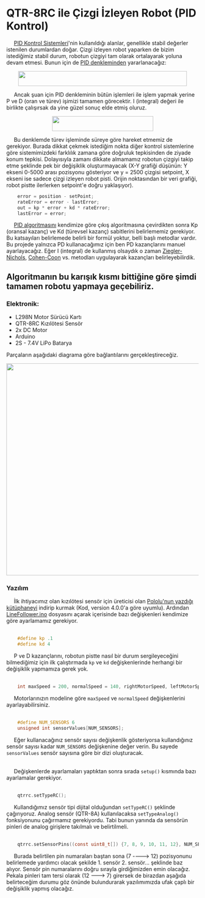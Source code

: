 # QTR-8RC ile Çizgi İzleyen Robot (PID Kontrol)

&nbsp;&nbsp;&nbsp;&nbsp; [PID Kontrol Sistemleri](https://en.wikipedia.org/wiki/PID_controller)'nin kullanıldığı alanlar, genellikle stabil değerler istenilen durumlardan doğar. Çizgi izleyen robot yaparken de bizim istediğimiz stabil durum, robotun çizgiyi tam olarak ortalayarak yoluna devam etmesi. Bunun için de [PID denkleminden](https://en.wikipedia.org/wiki/PID_controller#Mathematical_form) yararlanacağız:

<p align="center"><img src="https://raw.githubusercontent.com/MuhammedSGonul/Arduino-Projects/main/QTRSensor/PIDEquation.png" height="39" width="442"></p>

&nbsp;&nbsp;&nbsp;&nbsp; Ancak şuan için PID denkleminin bütün işlemleri ile işlem yapmak yerine P ve D (oran ve türev) işimizi tamamen görecektir. I (integral) değeri ile birlikte çalışırsak da yine güzel sonuç elde etmiş oluruz. 

<p align="center"><img src="https://raw.githubusercontent.com/MuhammedSGonul/Arduino-Projects/main/QTRSensor/PDEquation.png" height="39" width="265"></p>

&nbsp;&nbsp;&nbsp;&nbsp; Bu denklemde türev işleminde süreye göre hareket etmemiz de gerekiyor. Burada dikkat çekmek istediğim nokta diğer kontrol sistemlerine göre sistemimizdeki farklılık zamana göre doğruluk tepkisinden de ziyade konum tepkisi. Dolayısıyla zamanı dikkate almamamız robotun çizgiyi takip etme şeklinde pek bir değişiklik oluşturmayacak (X-Y grafiği düşünün: Y ekseni 0-5000 arası pozisyonu gösteriyor ve y = 2500 çizgisi setpoint, X ekseni ise sadece çizgi izleyen robot pisti. Orijin noktasından bir veri grafiği, robot pistte ilerlerken setpoint'e doğru yaklaşıyor).

```python
    error = position - setPoint;  
    rateError = error - lastError;
    out = kp * error + kd * rateError;
    lastError = error;
```

&nbsp;&nbsp;&nbsp;&nbsp; [PID algoritmasını](https://en.wikipedia.org/wiki/PID_controller#Pseudocode) kendimize göre çıkış algoritmasına çevirdikten sonra Kp (oransal kazanç) ve Kd (türevsel kazanç) sabitlerini belirlememiz gerekiyor. Bu katsayıları belirlemede belirli bir formül yoktur, belli başlı metodlar vardır. Bu projede yalnızca PD kullanacağımız için ben PD kazançlarını manuel ayarlayacağız. Eğer I (integral) de kullanmış olsaydık o zaman [Ziegler-Nichols](https://en.wikipedia.org/wiki/Ziegler–Nichols_method), [Cohen-Coon](https://en.wikipedia.org/wiki/PID_controller#Cohen–Coon_parameters) vs. metodları uygulayarak kazançları belirleyebilirdik.

## Algoritmanın bu karışık kısmı bittiğine göre şimdi tamamen robotu yapmaya geçebiliriz.

### Elektronik: 
* L298N Motor Sürücü Kartı
* QTR-8RC Kızılötesi Sensör
* 2x DC Motor
* Arduino
* 2S - 7.4V LiPo Batarya

Parçaların aşağıdaki diagrama göre bağlantılarını gerçekleştireceğiz.
<p align="center"><img src="https://raw.githubusercontent.com/MuhammedSGonul/Arduino-Projects/main/QTRSensor/Diagram.png" height= "555" width= "768"></p>

### Yazılım
&nbsp;&nbsp;&nbsp;&nbsp; İlk ihtiyacımız olan kızılötesi sensör için üreticisi olan [Pololu'nun yazdığı kütüphaneyi](https://github.com/pololu/qtr-sensors-arduino) indirip kurmak (Kod, version 4.0.0'a göre uyumlu). Ardından [LineFollower.ino](https://github.com/MuhammedSGonul/Arduino-rojects/blob/main/QTRSensor/LineFollower/LineFollower.ino) dosyasını açarak içerisinde bazı değişkenleri kendimize göre ayarlamamız gerekiyor. 
<br/><br/>

```c
    #define kp .1
    #define kd 4
```

&nbsp;&nbsp;&nbsp;&nbsp; P ve D kazançlarını, robotun pistte nasıl bir durum sergileyeceğini bilmediğimiz için ilk çalıştırmada <code>kp</code> ve <code>kd</code> değişkenlerinde herhangi bir değişiklik yapmamıza gerek yok.
<br/><br/>

```c
    int maxSpeed = 200, normalSpeed = 140, rightMotorSpeed, leftMotorSpeed;
```

&nbsp;&nbsp;&nbsp;&nbsp; Motorlarınızın modeline göre <code>maxSpeed</code> ve <code>normalSpeed</code> değişkenlerini ayarlayabilirsiniz.
<br/><br/>

```c
    #define NUM_SENSORS 6
    unsigned int sensorValues[NUM_SENSORS];
```

&nbsp;&nbsp;&nbsp;&nbsp; Eğer kullanacağınız sensör sayısı değişkenlik gösteriyorsa kullandığınız sensör sayısı kadar <code>NUM_SENSORS</code> değişkenine değer verin. Bu sayede <code>sensorValues</code> sensör sayısına göre bir dizi oluşturacak.
<br/><br/>

&nbsp;&nbsp;&nbsp;&nbsp; Değişkenlerde ayarlamaları yaptıktan sonra sırada <code>setup()</code> kısmında bazı ayarlamalar gerekiyor.
<br/><br/>

```c
    qtrrc.setTypeRC();
```

&nbsp;&nbsp;&nbsp;&nbsp; Kullandığımız sensör tipi dijital olduğundan <code>setTypeRC()</code> şeklinde çağırıyoruz. Analog sensör (QTR-8A) kullanılacaksa <code>setTypeAnalog()</code> fonksiyonunu çağırmamız gerekiyordu. Tabi bunun yanında da sensörün pinleri de analog girişlere takılmalı ve belirtilmeli.
<br/><br/>

```c
    qtrrc.setSensorPins((const uint8_t[]) {7, 8, 9, 10, 11, 12}, NUM_SENSORS);
```

&nbsp;&nbsp;&nbsp;&nbsp; Burada belirtilen pin numaraları baştan sona (7 ----> 12) pozisyonunu belirlemede yardımcı olacak şekilde 1. sensör 2. sensör... şeklinde baz alıyor. Sensör pin numaralarını doğru sırayla girdiğimizden emin olacağız. Pekala pinleri tam tersi olarak (12 ---> 7) girersek de birazdan aşağıda belirteceğim durumu göz önünde bulundurarak yazılımımızda ufak çaplı bir değişiklik yapmış olacağız.

